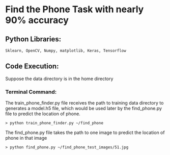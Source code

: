 # Find the Phone Task with nearly 90% accuracy

## Python Libraries:
```
Sklearn, OpenCV, Numpy, matplotlib, Keras, Tensorflow
```
## Code Execution:

Suppose the data directory is in the home directory

### Terminal Command:
The train_phone_finder.py file receives the path to training data directory to generates a model.h5 file, which would be used later by the find_phone.py file to predict the location of phone.
```
> python train_phone_finder.py ~/find_phone
```
The find_phone.py file takes the path to one image to predict the location of phone in that image
```
> python find_phone.py ~/find_phone_test_images/51.jpg
```


